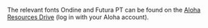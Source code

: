 The relevant fonts Ondine and Futura PT can be found on the [Aloha Resources Drive](https://drive.google.com/drive/folders/14gsuzePBnRRij9I7qwVqHw-7qFvR5vjm?usp=sharing) (log in with your Aloha account).
